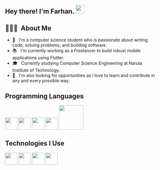 
<h2> Hey there! I'm Farhan. <img src="https://media.giphy.com/media/hvRJCLFzcasrR4ia7z/giphy.gif" width="28px" height="28px"></h2>

## 👨🏻‍💻 &nbsp;About Me 

 - 🤔 &nbsp; I'm a computer science student who is passionate about writing code, solving problems, and building software.
 - 📚 &nbsp;  I'm currently working as a Freelancer to build robust mobile applications using Flutter.
 - 🎓 &nbsp; Currently studying Computer Science Engineering at Narula Institute of Technology.
 - 👯 &nbsp;  I'm also looking for opportunities as I love to learn and contribute in any and every possible way. 
<!--  - :octocat: &nbsp; [My Resume](https://drive.google.com/file/d/1N5c-6aifkQIdDY_aHiuAwyuURSbV9Ueu/view?usp=share_link) -->
 
 ## Programming Languages
 <div class="row">
<img src = 'https://www.vectorlogo.zone/logos/dartlang/dartlang-icon.svg' width='40'/>
<img src = 'https://upload.wikimedia.org/wikipedia/commons/1/18/ISO_C%2B%2B_Logo.svg' width='40'/> 
<img src = 'https://www.vectorlogo.zone/logos/java/java-vertical.svg' width='40'/> 
<img src = 'https://upload.wikimedia.org/wikipedia/commons/1/18/C_Programming_Language.svg' width='40'/> 
<img src = 'https://www.vectorlogo.zone/logos/mysql/mysql-ar21.svg' width='80'/>

 </div>
 
## Technologies I Use
<div class="row">
<img src = 'https://www.vectorlogo.zone/logos/flutterio/flutterio-icon.svg' height='40'/>
 <img src = 'https://www.vectorlogo.zone/logos/android/android-tile.svg' width='40'/> 
 <img src = 'https://www.vectorlogo.zone/logos/firebase/firebase-icon.svg' width='40'/> 
 <img src = 'https://www.vectorlogo.zone/logos/git-scm/git-scm-icon.svg' width='40'/> 
 
</div>

<!--
**Farhan-0/Farhan-0** is a ✨ _special_ ✨ repository because its `README.md` (this file) appears on your GitHub profile.

Here are some ideas to get you started:

- 🔭 I’m currently working on ...
- 🌱 I’m currently learning ...
- 👯 I’m looking to collaborate on ...
- 🤔 I’m looking for help with ...
- 💬 Ask me about ...
- 📫 How to reach me: ...
- 😄 Pronouns: ...
- ⚡ Fun fact: ...
-->
